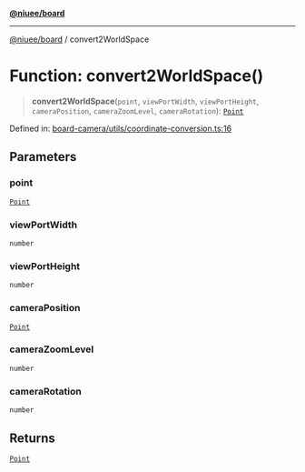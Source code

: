 [**@niuee/board**](../README.md)

***

[@niuee/board](../globals.md) / convert2WorldSpace

# Function: convert2WorldSpace()

> **convert2WorldSpace**(`point`, `viewPortWidth`, `viewPortHeight`, `cameraPosition`, `cameraZoomLevel`, `cameraRotation`): [`Point`](../type-aliases/Point.md)

Defined in: [board-camera/utils/coordinate-conversion.ts:16](https://github.com/niuee/board/blob/e6c1edcccf6525a0cc9088782c7c4653e837f533/src/board-camera/utils/coordinate-conversion.ts#L16)

## Parameters

### point

[`Point`](../type-aliases/Point.md)

### viewPortWidth

`number`

### viewPortHeight

`number`

### cameraPosition

[`Point`](../type-aliases/Point.md)

### cameraZoomLevel

`number`

### cameraRotation

`number`

## Returns

[`Point`](../type-aliases/Point.md)
